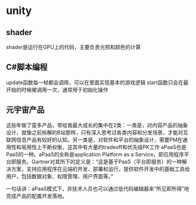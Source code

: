 <!--
 * @Author: yuzihan yuzihanyuzihan@163.com
 * @Date: 2022-05-26 13:18:32
 * @LastEditors: yuzihan yuzihanyuzihan@163.com
 * @LastEditTime: 2022-05-26 14:26:38
 * @FilePath: /fe_interview/前端可视化/元宇宙/unity.md
 * @Description: 这是默认设置,请设置`customMade`, 打开koroFileHeader查看配置 进行设置: https://github.com/OBKoro1/koro1FileHeader/wiki/%E9%85%8D%E7%BD%AE
-->
# unity
## shader
shader是运行在GPU上的代码，主要负责光照和颜色的计算

## C#脚本编程
update函数每一帧都会调用，可以在里面实现基本的游戏逻辑
start函数只会在最开始的时候被调用一次，通常用于初始化操作

## 元宇宙产品
这些年做了蛮多产品，带给我最大成长的集中在2类：一类是，对内容产品的抽象设计，就像之前拆解的B站那样，只有深入思考过各类内容和分发场景，才能对互联网信息产品有较好的认知。另一类是，对软件和平台的抽象设计，需要PM在通用性和易用性上不断权衡，这其中有大量的tradeoff和优先级PK工作
aPaaS也是PaaS的一种。aPaaS的全称是application Platform as a Service，即应用程序平台即服务。Gartner对其所下的定义是：“这是基于PaaS（平台即服务）的一种解决方案，支持应用程序在云端的开发、部署和运行，提供软件开发中的基础工具给用户，包括数据对象、权限管理、用户界面等。”

一句话讲：aPaaS模式下，非技术人员也可以通过低代码编辑器来“所见即所得”地完成产品的配置开发落地。